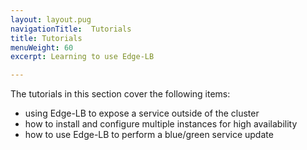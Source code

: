 ```yaml
---
layout: layout.pug
navigationTitle:  Tutorials
title: Tutorials
menuWeight: 60
excerpt: Learning to use Edge-LB

---
```


The tutorials in this section cover the following items:
- using Edge-LB to expose a service outside of the cluster
- how to install and configure multiple instances for high availability
- how to use Edge-LB to perform a blue/green service update
